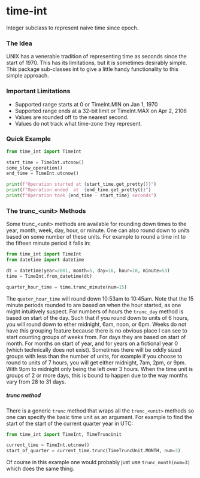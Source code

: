# time-int
Integer subclass to represent naive time since epoch.

### The Idea
UNIX has a venerable tradition of representing time as seconds since the
start of 1970. This has its limitations, but it is sometimes desirably
simple. This package sub-classes int to give a little handy functionality
to this simple approach.

### Important Limitations
* Supported range starts at 0 or TimeInt.MIN on Jan 1, 1970
* Supported range ends at a 32-bit limit or TimeInt.MAX on Apr 2, 2106
* Values are rounded off to the nearest second.
* Values do not track what time-zone they represent.

### Quick Example
```python
from time_int import TimeInt

start_time = TimeInt.utcnow()
some_slow_operation()
end_time = TimeInt.utcnow()

print(f"Operation started at {start_time.get_pretty()}")
print(f"Operation ended  at  {end_time.get_pretty()}")
print(f"Operation took {end_time - start_time} seconds")
```

### The trunc_\<unit\> Methods
Some trunc_\<unit\> methods are available for rounding down times to the
year, month, week, day, hour, or minute. One can also round down to units based
on some number of these units. For example to round a time int to the fifteen
minute period it falls in:
```python
from time_int import TimeInt
from datetime import datetime

dt = datetime(year=2001, month=5, day=16, hour=10, minute=53)
time = TimeInt.from_datetime(dt)

quarter_hour_time = time.trunc_minute(num=15)
``` 
The `quater_hour_time` will round down 10:53am to 10:45am.
Note that the 15 minute periods rounded to are based on when the hour started, as
one might intuitively suspect. For numbers of hours the `trunc_day` method is based
on start of the day. Such that if you round down to units of 6 hours, you will round
down to ether midnight, 6am, noon, or 6pm. Weeks do not have this grouping feature because
there is no obvious place I can see to start counting groups of weeks from. For
days they are based on start of month. For months on start of year, and for years
on a fictional year 0 (which technically does not exist). Sometimes there will be
oddly sized groups with less than the number of units, for example if you choose to
round to units of 7 hours, you will get either midnight, 7am, 2pm, or 9pm. With 9pm
to midnight only being the left over 3 hours. When the time unit is groups of 2 or
more days, this is bound to happen due to the way months vary from 28 to 31 days.

##### trunc method
There is a generic `trunc` method that wraps all the `trunc_<unit>` methods so
one can specify the basic time unit as an argument. For example to find the start
of the start of the current quarter year in UTC:

```python
from time_int import TimeInt, TimeTruncUnit

current_time = TimeInt.utcnow()
start_of_quarter = current_time.trunc(TimeTruncUnit.MONTH, num=3)
```
Of course in this example one would probably just use `trunc_month(num=3)` which
does the same thing.




